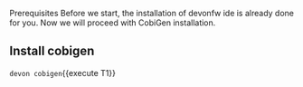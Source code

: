Prerequisites
Before we start, the installation of devonfw ide is already done for you.
Now we will proceed with CobiGen installation.


## Install cobigen

`devon cobigen`{{execute T1}}

